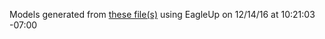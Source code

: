 Models generated from [these file(s)](https://raw.github.com/sparkfun/RJ11_Breakout/85caf48565bcbcb131be27cb4e7561804407dd2c/hardware/RJ11-Breakout.brd) using EagleUp on 12/14/16 at 10:21:03 -07:00
